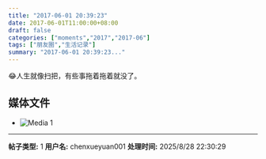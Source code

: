 ```yaml
---
title: "2017-06-01 20:39:23"
date: 2017-06-01T11:00:00+08:00
draft: false
categories: ["moments","2017","2017-06"]
tags: ["朋友圈","生活记录"]
summary: "2017-06-01 20:39:23..."
---
```


😂人生就像扫把，有些事拖着拖着就没了。

## 媒体文件

- ![Media 1](/Moments/photos/2017-06-01/201706012039230.jpg)

---

**帖子类型:** 1
**用户名:** chenxueyuan001
**处理时间:** 2025/8/28 22:30:29